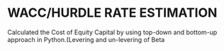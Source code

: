 # WACC/HURDLE RATE ESTIMATION
 Calculated the Cost of Equity Capital by using top-down and bottom-up approach in Python.(Levering and un-levering of Beta
